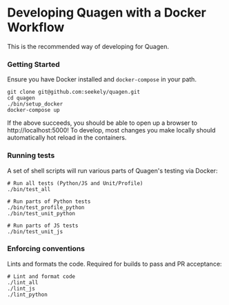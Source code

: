 # Developing Quagen with a Docker Workflow

This is the recommended way of developing for Quagen.

### Getting Started

Ensure you have Docker installed and `docker-compose` in your path. 

    git clone git@github.com:seekely/quagen.git
    cd quagen
    ./bin/setup_docker
    docker-compose up

If the above succeeds, you should be able to open up a browser to 
http://localhost:5000! To develop, most changes you make locally should 
automatically hot reload in the containers.


### Running tests

A set of shell scripts will run various parts of Quagen's testing via Docker:

    # Run all tests (Python/JS and Unit/Profile)
    ./bin/test_all
     
    # Run parts of Python tests
    ./bin/test_profile_python
    ./bin/test_unit_python
     
    # Run parts of JS tests  
    ./bin/test_unit_js


### Enforcing conventions

Lints and formats the code. Required for builds to pass and PR acceptance:

    # Lint and format code
    ./lint_all
    ./lint_js
    ./lint_python
